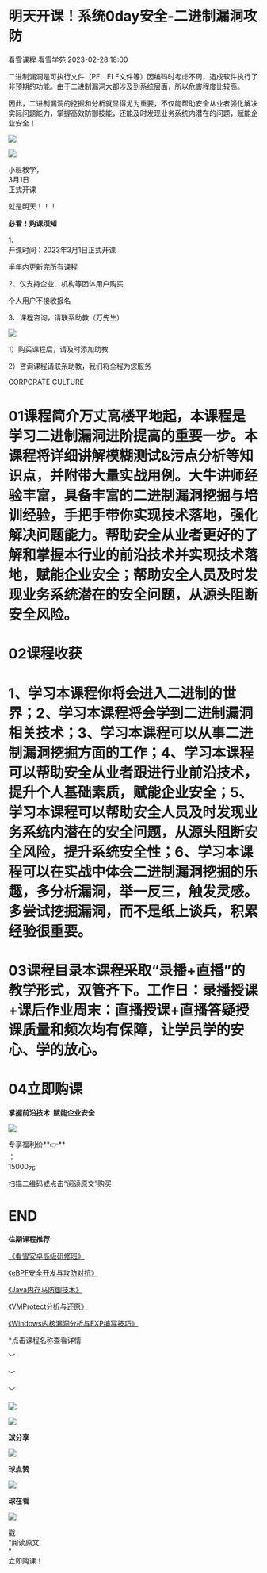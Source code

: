 #  明天开课！系统0day安全-二进制漏洞攻防   
看雪课程  看雪学苑   2023-02-28 18:00  
  
二进制漏洞是可执行文件（PE、ELF文件等）因编码时考虑不周，造成软件执行了非预期的功能。由于二进制漏洞大都涉及到系统层面，所以危害程度比较高。  
  
  
因此，二进制漏洞的挖掘和分析就显得尤为重要，不仅能帮助安全从业者强化解决实际问题能力，掌握高效防御技能，还能及时发现业务系统内潜在的问题，赋能企业安全！  
  
  
![](https://mmbiz.qpic.cn/mmbiz_gif/7QRTvkK2qC6zUP9gShKxKeKvjyQFJdqfaNmjSdSFItodyDs4G28Ia6KAxicferaJFoF7LHqlgo9KRu4IQOcu9dg/640?wx_fmt=gif "")  
  
![](https://mmbiz.qpic.cn/sz_mmbiz_jpg/1UG7KPNHN8EyFXPvbXzlric8fjr0FKppIC7mBGuCfX3HVq2QrpHKtGHSQe5LlLDtBryz25OuSX55umhOgaStKCA/640?wx_fmt=jpeg "")  
  
小班教学，  
3月1日  
正式开课  
  
就是明天！！！  
  
  
  
**必看！购课须知**  
  
  
  
  
  
  
1、  
开课时间：2023年3月1日正式开课  
  
半年内更新完所有课程  
  
  
2、仅支持企业、机构等团体用户购买  
  
个人用户不接收报名  
  
  
  
  
3、课程咨询，请联系助教（万先生）  
  
![](https://mmbiz.qpic.cn/sz_mmbiz_png/1UG7KPNHN8Fhic9PHGb6VnEyUEXLGpf455oXG3LY0IQf5VRV8qPq1GZggTicgNKm6wPUSdVghKtib8LNib1Iyk8mag/640?wx_fmt=png "")  
  
1）购买课程后，请及时添加助教  
  
2）咨询课程请联系助教，我们将全程为您服务  
  
CORPORATE CULTURE  
  
# 01课程简介万丈高楼平地起，本课程是学习二进制漏洞进阶提高的重要一步。本课程将详细讲解模糊测试&污点分析等知识点，并附带大量实战用例。大牛讲师经验丰富，具备丰富的二进制漏洞挖掘与培训经验，手把手带你实现技术落地，强化解决问题能力。帮助安全从业者更好的了解和掌握本行业的前沿技术并实现技术落地，赋能企业安全；帮助安全人员及时发现业务系统潜在的安全问题，从源头阻断安全风险。  
# 02课程收获  
# 1、学习本课程你将会进入二进制的世界；2、学习本课程将会学到二进制漏洞相关技术；3、学习本课程可以从事二进制漏洞挖掘方面的工作；4、学习本课程可以帮助安全从业者跟进行业前沿技术，提升个人基础素质，赋能企业安全；5、学习本课程可以帮助安全人员及时发现业务系统内潜在的安全问题，从源头阻断安全风险，提升系统安全性；6、学习本课程可以在实战中体会二进制漏洞挖掘的乐趣，多分析漏洞，举一反三，触发灵感。多尝试挖掘漏洞，而不是纸上谈兵，积累经验很重要。  
# 03课程目录本课程采取“录播+直播”的教学形式，双管齐下。工作日：录播授课+课后作业周末：直播授课+直播答疑授课质量和频次均有保障，让学员学的安心、学的放心。  
# 04立即购课  
  
**掌握前沿技术  赋能企业安全**  
  
![](https://mmbiz.qpic.cn/sz_mmbiz_png/1UG7KPNHN8Fhic9PHGb6VnEyUEXLGpf45hSM4gQYUvp6icwIsWh2D3v0WsnWRibmiasmI22kWsWTp1mZn81L1DTyxw/640?wx_fmt=png "")  
  
专享福利价**👉**  
：  
15000元  
  
扫描二维码或点击“阅读原文”购买  
  
# END  
  
**往期课程推荐:**  
  
  
  
  
  
[《看雪安卓高级研修班》](http://mp.weixin.qq.com/s?__biz=MjM5NTc2MDYxMw==&mid=2458482754&idx=4&sn=50e0d0f0f964c58c0d3b7a239c950cda&chksm=b18e48c886f9c1de573b9d5d260263468955a871a9646b507803d1d5ba3b7774140eaf4f158b&scene=21#wechat_redirect)  
  
  
  
[《eBPF安全开发与攻防对抗》](http://mp.weixin.qq.com/s?__biz=MjM5NTc2MDYxMw==&mid=2458485974&idx=4&sn=f69d41f09a1b9784a9ab3a1310329ea0&chksm=b18eb45c86f93d4ac66429e2bae38e99427079b4b0de9c3d96e9511fef63bf3274eb8d1ea6bf&scene=21#wechat_redirect)  
  
  
  
[《Java内存马防御技术》](http://mp.weixin.qq.com/s?__biz=MjM5NTc2MDYxMw==&mid=2458486007&idx=4&sn=0b39548be7c996910064e753d1452130&chksm=b18eb47d86f93d6ba7d843f7b48d95b21e8be3da770591f69a16c742abbbe96000e503bf6cc5&scene=21#wechat_redirect)  
  
  
  
[《VMProtect分析与还原》](http://mp.weixin.qq.com/s?__biz=MjM5NTc2MDYxMw==&mid=2458486282&idx=5&sn=1df6aa47f3e91cb62b9cfeac40fb56f5&chksm=b18eb68086f93f96f62127713089c65f89219ca096cb79717b2d0b81a52c789d13639eec4f20&scene=21#wechat_redirect)  
  
  
  
[《Windows内核漏洞分析与EXP编写技巧》](http://mp.weixin.qq.com/s?__biz=MjM5NTc2MDYxMw==&mid=2458485766&idx=3&sn=cdee9542ec9d56ac6893fd0e1e387e3a&chksm=b18eb48c86f93d9a1123a981902b934dde59a3b1c41c8fd8ffb21349d17d66564df364457047&scene=21#wechat_redirect)  
  
  
*点击课程名称查看详情  
  
  
﹀  
  
﹀  
  
﹀  
  
  
![](https://mmbiz.qpic.cn/mmbiz_jpg/Uia4617poZXP96fGaMPXib13V1bJ52yHq9ycD9Zv3WhiaRb2rKV6wghrNa4VyFR2wibBVNfZt3M5IuUiauQGHvxhQrA/640?wx_fmt=jpeg&wxfrom=5&wx_lazy=1&wx_co=1 "")  
  
  
![](https://mmbiz.qpic.cn/sz_mmbiz_gif/1UG7KPNHN8Fhic9PHGb6VnEyUEXLGpf45RQxzJn4w9yqiam16M15SuL3pIoWnnectP2ico9BxpxHVo4Joic55OPb6Q/640?wx_fmt=gif "")  
  
**球分享**  
  
![](https://mmbiz.qpic.cn/sz_mmbiz_gif/1UG7KPNHN8Fhic9PHGb6VnEyUEXLGpf45RQxzJn4w9yqiam16M15SuL3pIoWnnectP2ico9BxpxHVo4Joic55OPb6Q/640?wx_fmt=gif "")  
  
**球点赞**  
  
![](https://mmbiz.qpic.cn/sz_mmbiz_gif/1UG7KPNHN8Fhic9PHGb6VnEyUEXLGpf45RQxzJn4w9yqiam16M15SuL3pIoWnnectP2ico9BxpxHVo4Joic55OPb6Q/640?wx_fmt=gif "")  
  
**球在看**  
  
![](https://mmbiz.qpic.cn/mmbiz_gif/1UG7KPNHN8FxuBNT7e2ZEfQZgBuH2GkFjvK4tzErD5Q56kwaEL0N099icLfx1ZvVvqzcRG3oMtIXqUz5T9HYKicA/640?wx_fmt=gif&wxfrom=5&wx_lazy=1 "")  
  
戳  
“阅读原文  
”  
立即购课！  
  
